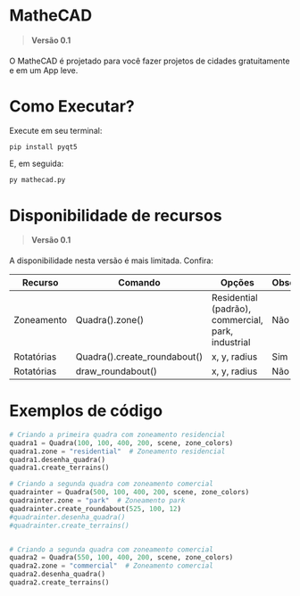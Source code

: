 # MatheCAD
> **Versão 0.1**<br>
####
O MatheCAD é projetado para você fazer projetos de cidades gratuitamente e em um App leve.
# Como Executar?
Execute em seu terminal:
```shell
pip install pyqt5
```

E, em seguida:
```shell
py mathecad.py
```
# Disponibilidade de recursos
> **Versão 0.1**
####
A disponibilidade nesta versão é mais limitada. Confira:

| Recurso | Comando | Opções | Obsoleto
|--------|------|-----|-------|
| Zoneamento | Quadra().zone() | Residential (padrão), commercial, park, industrial | Não |
| Rotatórias | Quadra().create_roundabout() | x, y, radius | Sim |
| Rotatórias | draw_roundabout() | x, y, radius | Não |

# Exemplos de código
```python
# Criando a primeira quadra com zoneamento residencial
quadra1 = Quadra(100, 100, 400, 200, scene, zone_colors)
quadra1.zone = "residential"  # Zoneamento residencial
quadra1.desenha_quadra()
quadra1.create_terrains()

# Criando a segunda quadra com zoneamento comercial
quadrainter = Quadra(500, 100, 400, 200, scene, zone_colors)
quadrainter.zone = "park"  # Zoneamento park
quadrainter.create_roundabout(525, 100, 12)
#quadrainter.desenha_quadra()
#quadrainter.create_terrains()


# Criando a segunda quadra com zoneamento comercial
quadra2 = Quadra(550, 100, 400, 200, scene, zone_colors)
quadra2.zone = "commercial"  # Zoneamento comercial
quadra2.desenha_quadra()
quadra2.create_terrains()
```
